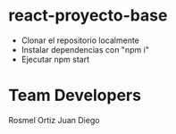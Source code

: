 # react-proyecto-base

- Clonar el repositorio localmente
- Instalar dependencias con "npm i"
- Ejecutar npm start

# Team Developers

Rosmel Ortiz
Juan Diego
